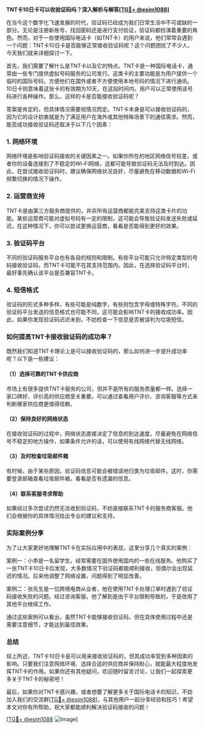 **TNT卡10日卡可以收验证码吗？深入解析与解答[[TG💪+ @esim1088](https://t.me/s/esim1088)]**

在当今这个数字化飞速发展的时代，验证码已经成为我们日常生活中不可或缺的一部分。无论是注册新账号、找回密码还是进行支付验证，验证码都扮演着重要的角色。然而，对于一些使用国际电话卡（如TNT卡）的用户来说，他们常常会遇到一个问题：TNT卡10日卡是否能够正常接收验证码呢？这个问题困扰了不少人，今天我们就来详细探讨一下。

首先，我们需要了解什么是TNT卡以及它的特点。TNT卡是一种国际电话卡，通常由一些专门提供虚拟号码服务的公司发行。这类卡的主要功能是为用户提供一个临时的国际号码，方便他们在国外或者不方便使用本地号码的情况下进行通讯。10日卡则意味着这张卡的有效期为10天，在这段时间内，用户可以正常使用该号码进行各种操作。那么，这样的卡是否能接收验证码呢？

答案是肯定的，但具体情况需要视情况而定。TNT卡本身是可以接收验证码的，因为它的设计初衷就是为了满足用户在海外或其他特殊场景下的通信需求。然而，能否成功接收验证码还取决于以下几个因素：

### 1. **网络环境**
   网络环境是影响验证码接收的关键因素之一。如果你所在的地区网络信号较差，或者你的设备连接到了不稳定的Wi-Fi网络，这都可能导致验证码无法及时到达。因此，在尝试接收验证码时，建议确保网络状况良好，尽量避免在移动数据和Wi-Fi频繁切换的情况下操作。

### 2. **运营商支持**
   TNT卡是由第三方服务商提供的，并非所有运营商都能完美支持这类卡片的功能。某些运营商可能对虚拟号码有一定的限制，这可能会导致验证码发送失败或延迟。在这种情况下，你可以尝试更换运营商，看看是否能得到更好的效果。

### 3. **验证码平台**
   不同的验证码服务平台也有各自的规则和限制。有些平台可能只允许特定类型的号码接收验证码，而TNT卡可能不在其支持范围内。因此，在选择验证码平台时，最好事先确认该平台是否兼容TNT卡。

### 4. **短信格式**
   验证码的形式多种多样，有些可能是纯数字，有些则包含字母或特殊字符。不同的验证码平台发送的信息格式也可能不同，这可能会影响TNT卡的接收成功率。因此，如果你发现验证码迟迟未到，不妨检查一下信息是否被误判为垃圾短信。

### 如何提高TNT卡接收验证码的成功率？

既然我们知道TNT卡理论上是可以接收验证码的，那么如何进一步提升成功率呢？以下是一些建议：

#### （1）选择可靠的TNT卡供应商
   市场上有很多提供TNT卡服务的公司，但并不是所有的服务质量都一样。选择一家口碑好、评价高的供应商至关重要。可以通过查看用户评价、咨询客服等方式来判断哪家供应商更值得信赖。

#### （2）保持良好的网络状态
   在接收验证码的过程中，网络状态直接决定了信息的到达速度。尽量避免在网络信号不稳定的地方操作，如果条件允许的话，可以使用有线网络代替无线网络。

#### （3）及时检查垃圾邮件箱
   有时候，由于某些原因，验证码信息可能会被错误地归类为垃圾邮件。这时，你需要登录邮箱查看垃圾邮件箱，看看是否有遗漏的信息。

#### （4）联系客服寻求帮助
   如果经过多次尝试仍然无法收到验证码，不妨直接联系TNT卡的服务商客服。他们会根据你的具体情况给出专业的建议和支持。

### 实际案例分享

为了让大家更好地理解TNT卡在实际应用中的表现，这里分享几个真实的案例：

案例一：小李是一名留学生，经常需要在国外使用国内的一些在线服务。他购买了一张TNT卡10日卡后发现，大多数情况下验证码都能顺利接收，但偶尔会出现延迟的情况。后来他调整了网络设置，问题得到了明显改善。

案例二：张先生是一位跨境电商从业者，他在使用TNT卡处理订单时遇到了验证码接收失败的问题。经过咨询客服，他了解到是由于平台限制导致的，于是改用了其他平台继续工作。

通过这些案例可以看出，虽然TNT卡能够接收验证码，但在具体使用过程中还是需要注意细节，才能达到最佳效果。

### 总结

综上所述，TNT卡10日卡是可以用来接收验证码的，但其成功率受到多种因素的影响。只要我们注意网络环境、选择合适的供应商并保持耐心，就能最大程度地发挥TNT卡的作用。如果你还有其他疑问，欢迎随时留言讨论，让我们一起探索更多关于TNT卡的秘密吧！

最后，如果你对TNT卡感兴趣，或者想要了解更多关于国际电话卡的知识，不妨加入我们的交流群[[TG💪+ @esim1088](https://t.me/s/esim1088)]，与其他用户一起分享经验和技巧！希望本文对你有所帮助，祝大家都能顺利解决验证码接收的问题！

[[TG💪+ @esim1088](https://t.me/s/esim1088) ![Image](https://i.postimg.cc/4NQfJmqS/Snipaste-2025-05-13-00-14-12.png)]